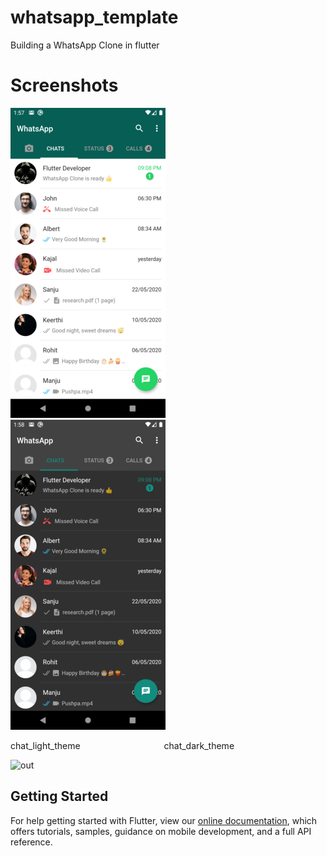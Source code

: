 # whatsapp_template

Building a WhatsApp Clone in flutter

# Screenshots

![](screenshots/chat_light_theme.png) &emsp; ![](screenshots/chat_dark_theme.png)

 chat_light_theme &emsp;&emsp;&emsp;&emsp;&emsp;&emsp;&emsp;&emsp;&emsp; chat_dark_theme


![out](https://user-images.githubusercontent.com/69200066/93998178-d4d52a80-fdb1-11ea-9e32-e2506cf5f349.gif)

## Getting Started


For help getting started with Flutter, view our
[online documentation](https://flutter.dev/docs), which offers tutorials,
samples, guidance on mobile development, and a full API reference.
